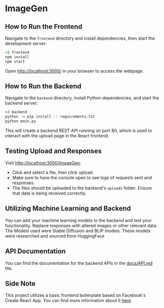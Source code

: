 # ImageGen


## How to Run the Frontend

Navigate to the `frontend` directory and install dependencies, then start the development server:

```bash
cd frontend
npm install
npm start
```

Open [http://localhost:3000/](http://localhost:3000/) in your browser to access the webpage.

## How to Run the Backend

Navigate to the `backend` directory, install Python dependencies, and start the backend server:

```bash
cd backend
python -m pip install -r requirements.txt
python main.py
```

This will create a backend REST API running on port 80, which is used to interact with the upload page in the React frontend.

## Testing Upload and Responses

Visit [http://localhost:3000/ImageGen](http://localhost:3000/ImageGen):
- Click and select a file, then click upload.
- Make sure to have the console open to see logs of requests sent and responses.
- The files should be uploaded to the backend's `uploads` folder. Ensure that data is being received correctly.

## Utilizing Machine Learning and Backend

You can add your machine learning models to the backend and test your functionality. Replace responses with altered images or other relevant data. The Models used were Stable Diffusion and BLIP models. These models were researched and sourced from HuggingFace

## API Documentation

You can find the documentation for the backend APIs in the [docs/API.md](docs/API.md) file.

## Side Note

This project utilizes a basic frontend boilerplate based on Facebook's Create React App. You can find more information about it [here](https://github.com/facebook/create-react-app).
